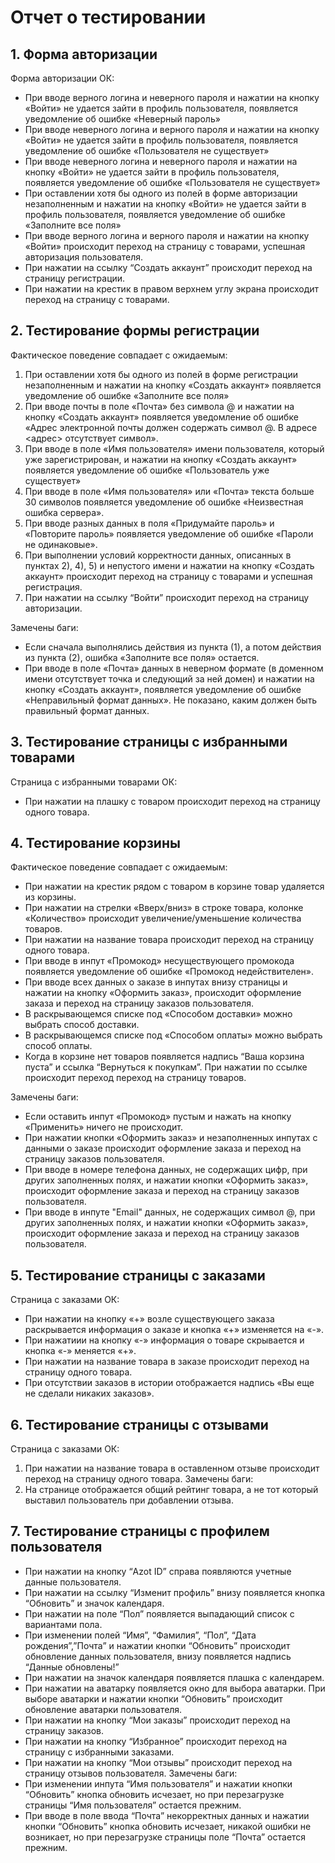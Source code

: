 # Отчет о тестировании

## 1.  	Форма авторизации
Форма авторизации ОК:
* При вводе верного логина и неверного пароля и нажатии на кнопку «Войти» не удается зайти в профиль пользователя, появляется уведомление об ошибке «Неверный пароль»
* При вводе неверного логина и верного пароля и нажатии на кнопку «Войти» не удается зайти в профиль пользователя, появляется уведомление об ошибке «Пользователя не существует»
* При вводе неверного логина и неверного пароля и нажатии на кнопку «Войти»
не удается зайти в профиль пользователя, появляется уведомление об ошибке «Пользователя не существует»
* При оставлении хотя бы одного из полей в форме авторизации незаполненным и нажатии на кнопку «Войти» не удается зайти в профиль пользователя, появляется уведомление об ошибке «Заполните все поля»
* При вводе верного логина и верного пароля и нажатии на кнопку «Войти» происходит переход на страницу с товарами, успешная авторизация пользователя.
* При нажатии на ссылку “Создать аккаунт”  происходит переход на страницу регистрации.
* При нажатии на крестик в правом верхнем углу экрана происходит переход на страницу с товарами.
## 2.      Тестирование формы регистрации
Фактическое поведение совпадает с ожидаемым:
1) При оставлении хотя бы одного из полей в форме регистрации незаполненным и нажатии на кнопку «Создать аккаунт» появляется уведомление об ошибке «Заполните все поля»
2) При вводе почты в поле «Почта» без символа @ и нажатии на кнопку «Создать аккаунт» появляется уведомление об ошибке «Адрес электронной почты должен содержать символ @. В адресе <адрес> отсутствует символ».
3) При вводе в поле «Имя пользователя» имени пользователя, который уже зарегистрирован, и нажатии на кнопку «Создать аккаунт» появляется уведомление об ошибке «Пользователь уже существует»
4) При вводе в поле «Имя пользователя» или «Почта» текста больше 30 символов появляется уведомление об ошибке «Неизвестная ошибка сервера».
5) При вводе разных данных в поля «Придумайте пароль» и «Повторите пароль» появляется уведомление об ошибке «Пароли не одинаковые». 
6) При выполнении условий корректности данных, описанных в пунктах 2), 4), 5) и непустого имени и нажатии на кнопку «Создать аккаунт» происходит переход на страницу с товарами и успешная регистрация.   
7) При нажатии на ссылку “Войти”  происходит переход на страницу авторизации.
 
Замечены баги:
* Если сначала выполнялись действия из пункта (1), а потом действия из пункта (2), ошибка «Заполните все поля» остается.
* При вводе в поле «Почта» данных в неверном формате (в доменном имени отсутствует точка и следующий за ней домен) и нажатии на кнопку «Создать аккаунт», появляется уведомление об ошибке «Неправильный формат данных». Не показано, каким должен быть правильный формат данных.
 
## 3.      Тестирование страницы с избранными товарами
Страница с избранными товарами ОК:
* При нажатии на плашку с товаром происходит переход на страницу одного товара.
## 4.      Тестирование корзины
Фактическое поведение совпадает с ожидаемым:
* При нажатии на крестик рядом с товаром в корзине товар удаляется из корзины.
* При нажатии на стрелки «Вверх/вниз» в строке товара, колонке «Количество» происходит увеличение/уменьшение количества товаров.
* При нажатии на название товара происходит переход на страницу одного товара.
* При вводе в инпут «Промокод» несуществующего промокода появляется уведомление об ошибке «Промокод недействителен».
* При вводе всех данных о заказе в инпутах внизу страницы и нажатии на кнопку «Оформить заказ», происходит оформление заказа и переход на страницу заказов пользователя.
* В раскрывающемся списке под «Способом доставки» можно выбрать способ доставки.
* В раскрывающемся списке под «Способом оплаты» можно выбрать способ оплаты.
* Когда в корзине нет товаров появляется надпись “Ваша корзина пуста” и ссылка “Вернуться к покупкам”. При нажатии по ссылке происходит переход переход на страницу товаров.

Замечены баги:
* Если оставить инпут «Промокод» пустым и нажать на кнопку «Применить» ничего не происходит.
* При нажатии кнопки «Оформить заказ» и незаполненных инпутах с данными о заказе происходит оформление заказа и переход на страницу заказов пользователя.
* При вводе в номере телефона данных, не содержащих цифр, при других заполненных полях, и нажатии кнопки «Оформить заказ», происходит оформление заказа и переход на страницу заказов пользователя.
* При вводе в инпуте "Email" данных, не содержащих символ @, при других заполненных полях, и нажатии кнопки «Оформить заказ», происходит оформление заказа и переход на страницу заказов пользователя.

## 5. Тестирование страницы с заказами
Страница с заказами ОК:
* При нажатии на кнопку «+» возле существующего заказа раскрывается информация о заказе и кнопка «+» изменяется на «-». 
* При нажатиии на кнопку «-» информация о товаре скрывается и кнопка «-» меняется «+».
* При нажатии на название товара в заказе происходит переход на страницу одного товара.
* При отсутствии заказов в истории отображается надпись «Вы еще не сделали никаких заказов».
## 6. Тестирование страницы с отзывами
Страница с заказами ОК:
1) При нажатии на название товара в оставленном отзыве происходит переход на страницу одного товара.
  Замечены баги: 
1) На странице отображается общий рейтинг товара, а не тот который выставил пользователь при добавлении отзыва.

## 7. Тестирование страницы с профилем пользователя
* При нажатии на кнопку “Azot ID” справа появляются учетные данные пользователя. 
* При нажатии на ссылку “Изменит профиль” внизу появляется кнопка “Обновить” и значок календаря.
* При нажатии на поле “Пол” появляется выпадающий список с вариантами пола. 
* При изменении полей “Имя”, “Фамилия”, “Пол”, “Дата рождения”,”Почта” и нажатии кнопки “Обновить” происходит обновление данных пользователя, внизу появляется надпись “Данные обновлены!”
* При нажатии на значок календаря появляется плашка с календарем.
* При нажатии на аватарку появляется окно для выбора аватарки. При выборе аватарки и нажатии кнопки “Обновить” происходит обновление аватарки пользователя.
* При нажатии на кнопку “Мои заказы”  происходит переход на страницу заказов.
* При нажатии на кнопку “Избранное” происходит переход на страницу с избранными заказами.
* При нажатии на кнопку “Мои отзывы” происходит переход на страницу отзывов пользователя.
  Замечены баги:
* При изменении инпута “Имя пользователя” и нажатии кнопки “Обновить” кнопка обновить исчезает, но при перезагрузке страницы “Имя пользователя” остается прежним.
* При вводе в поле ввода “Почта” некорректных данных и нажатии кнопки “Обновить” кнопка обновить исчезает, никакой ошибки не возникает, но при перезагрузке страницы поле “Почта” остается прежним.
